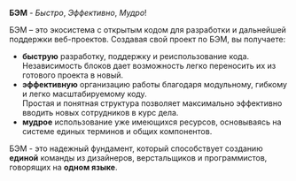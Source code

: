 **БЭМ** - *Быстро*, *Эффективно*, *Мудро*!

БЭМ – это экосистема с открытым кодом для разработки и дальнейшей поддержки веб-проектов. Создавая свой проект по БЭМ, вы получаете:

* **быструю** разработку, поддержку и реиспользование кода.  
Независимость блоков дает возможность легко переносить их из готового проекта в новый.
* **эффективную** организацию работы благодаря модульному, гибкому и легко масштабируемому коду.  
Простая и понятная структура позволяет максимально эффективно вводить новых сотрудников в курс дела. 
* **мудрое** использование уже имеющихся ресурсов, основываясь на системе единых терминов и общих компонентов.

БЭМ - это надежный фундамент, который способствует созданию **единой** команды из дизайнеров, верстальщиков и программистов, говорящих на **одном языке**.
